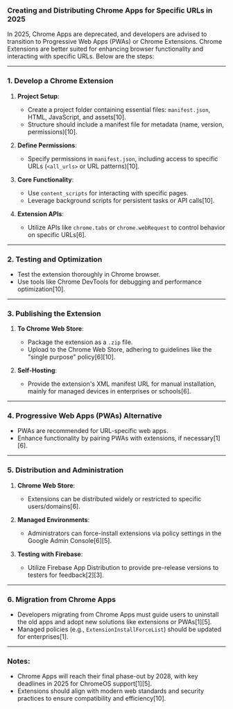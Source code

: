 ### Creating and Distributing Chrome Apps for Specific URLs in 2025

In 2025, Chrome Apps are deprecated, and developers are advised to transition to Progressive Web Apps (PWAs) or Chrome Extensions. Chrome Extensions are better suited for enhancing browser functionality and interacting with specific URLs. Below are the steps:

---

### **1. Develop a Chrome Extension**
1. **Project Setup**:
   - Create a project folder containing essential files: `manifest.json`, HTML, JavaScript, and assets[10].
   - Structure should include a manifest file for metadata (name, version, permissions)[10].

2. **Define Permissions**:
   - Specify permissions in `manifest.json`, including access to specific URLs (`<all_urls>` or URL patterns)[10].

3. **Core Functionality**:
   - Use `content_scripts` for interacting with specific pages.
   - Leverage background scripts for persistent tasks or API calls[10].

4. **Extension APIs**:
   - Utilize APIs like `chrome.tabs` or `chrome.webRequest` to control behavior on specific URLs[6].

---

### **2. Testing and Optimization**
- Test the extension thoroughly in Chrome browser.
- Use tools like Chrome DevTools for debugging and performance optimization[10].

---

### **3. Publishing the Extension**
1. **To Chrome Web Store**:
   - Package the extension as a `.zip` file.
   - Upload to the Chrome Web Store, adhering to guidelines like the "single purpose" policy[6][10].

2. **Self-Hosting**:
   - Provide the extension's XML manifest URL for manual installation, mainly for managed devices in enterprises or schools[6].

---

### **4. Progressive Web Apps (PWAs) Alternative**
- PWAs are recommended for URL-specific web apps.
- Enhance functionality by pairing PWAs with extensions, if necessary[1][6].

---

### **5. Distribution and Administration**
1. **Chrome Web Store**:
   - Extensions can be distributed widely or restricted to specific users/domains[6].

2. **Managed Environments**:
   - Administrators can force-install extensions via policy settings in the Google Admin Console[6][5].

3. **Testing with Firebase**:
   - Utilize Firebase App Distribution to provide pre-release versions to testers for feedback[2][3].

---

### **6. Migration from Chrome Apps**
- Developers migrating from Chrome Apps must guide users to uninstall the old apps and adopt new solutions like extensions or PWAs[1][5].
- Managed policies (e.g., `ExtensionInstallForceList`) should be updated for enterprises[1].

---

### Notes:
- Chrome Apps will reach their final phase-out by 2028, with key deadlines in 2025 for ChromeOS support[1][5].
- Extensions should align with modern web standards and security practices to ensure compatibility and efficiency[10].